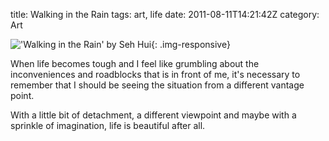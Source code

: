 title: Walking in the Rain
tags: art, life
date: 2011-08-11T14:21:42Z
category: Art

!['Walking in the Rain' by Seh Hui]({filename}/images/2011/08/Walking-in-the-Rain.png){: .img-responsive}

When life becomes tough and I feel like grumbling about the inconveniences and roadblocks that is in front of me, it's necessary to remember that I should be seeing the situation from a different vantage point.

With a little bit of detachment, a different viewpoint and maybe with a sprinkle of imagination, life is beautiful after all.
